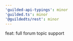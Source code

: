 ```yaml
---
'guilded-api-typings': minor
'guilded.ts': minor
'@guildedts/rest': minor
---
```


feat: full forum topic support
